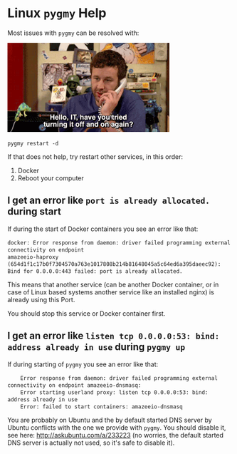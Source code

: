 # Linux `pygmy` Help

<!-- toc -->

Most issues with `pygmy` can be resolved with:

![Have you tried turning it off and on again?](itsupport.gif)


    pygmy restart -d

If that does not help, try restart other services, in this order:

1. Docker
2. Reboot your computer

## I get an error like `port is already allocated.` during start

If during the start of Docker containers you see an error like that:

    docker: Error response from daemon: driver failed programming external connectivity on endpoint
    amazeeio-haproxy (654d1f1c17b0f7304570a763e1017808b214b81648045a5c64ed6a395daeec92):
    Bind for 0.0.0.0:443 failed: port is already allocated.

This means that another service (can be another Docker container, or in case of Linux based systems another service like an installed nginx) is already using this Port.

You should stop this service or Docker container first.

## I get an error like `listen tcp 0.0.0.0:53: bind: address already in use` during `pygmy up`

If during starting of `pygmy` you see an error like that:

        Error response from daemon: driver failed programming external connectivity on endpoint amazeeio-dnsmasq: 
        Error starting userland proxy: listen tcp 0.0.0.0:53: bind: address already in use
        Error: failed to start containers: amazeeio-dnsmasq

You are probably on Ubuntu and the by default started DNS server by Ubuntu conflicts with the one we provide with `pygmy`. You should disable it, see here: http://askubuntu.com/a/233223 (no worries, the default started DNS server is actually not used, so it's safe to disable it).